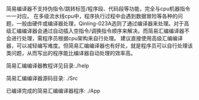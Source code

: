 简易编译器不支持伪指令/跳转标签/程序段、代码段等功能，完全与cpu机器指令一一对应。
在多级流水线cpu中，程序执行过程中会遇到数据冒险等各种的问题，一般由硬件或编译器处理，Qinling-023A选则了通过编译器来处理。对于高级汇编编译器会通过自动插入空指令/调换指令顺序来解决。而简易汇编编译器不会进行处理，需程序员根据cpu架构来自行处理。
建议直接使用高级汇编编译器，可以减轻编写难度。但简易汇编编译器也有好处，就是程序员可以自行处理该类问题，从而写出的程序能比编译器自动处理的效率高。

简易汇编编译器教程详见目录:./help

简易汇编编译器源码目录: ./Src

已编译完成的简易汇编编译器程序: ./App
